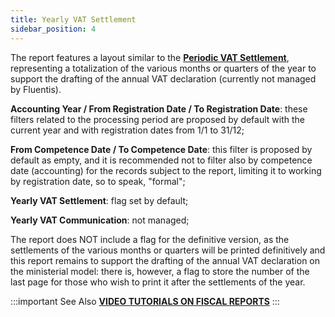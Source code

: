```yaml
---
title: Yearly VAT Settlement
sidebar_position: 4
---
```


The report features a layout similar to the **[Periodic VAT Settlement](/docs/finance-area/ledger-records/fiscal-report/period-vat-settlement)**, representing a totalization of the various months or quarters of the year to support the drafting of the annual VAT declaration (currently not managed by Fluentis).

**Accounting Year / From Registration Date / To Registration Date**: these filters related to the processing period are proposed by default with the current year and with registration dates from 1/1 to 31/12;

**From Competence Date / To Competence Date**: this filter is proposed by default as empty, and it is recommended not to filter also by competence date (accounting) for the records subject to the report, limiting it to working by registration date, so to speak, "formal";

**Yearly VAT Settlement**: flag set by default;

**Yearly VAT Communication**: not managed;

The report does NOT include a flag for the definitive version, as the settlements of the various months or quarters will be printed definitively and this report remains to support the drafting of the annual VAT declaration on the ministerial model: there is, however, a flag to store the number of the last page for those who wish to print it after the settlements of the year.

:::important See Also 
[**VIDEO TUTORIALS ON FISCAL REPORTS**](/docs/video/finance/intro)
:::